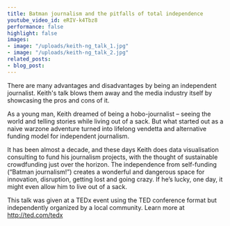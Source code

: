 ```yaml
---
title: Batman journalism and the pitfalls of total independence
youtube_video_id: eRIV-k4Tbz8
performance: false
highlight: false
images:
- image: "/uploads/keith-ng_talk_1.jpg"
- image: "/uploads/keith-ng_talk_2.jpg"
related_posts:
- blog_post: 
---
```


There are many advantages and disadvantages by being an independent journalist. Keith's talk blows them away and the media industry itself by showcasing the pros and cons of it.

As a young man, Keith dreamed of being a hobo-journalist – seeing the world and telling stories while living out of a sack. But what started out as a naive warzone adventure turned into lifelong vendetta and alternative funding model for independent journalism.

It has been almost a decade, and these days Keith does data visualisation consulting to fund his journalism projects, with the thought of sustainable crowdfunding just over the horizon. The independence from self-funding (“Batman journalism!”) creates a wonderful and dangerous space for innovation, disruption, getting lost and going crazy. If he’s lucky, one day, it might even allow him to live out of a sack.

This talk was given at a TEDx event using the TED conference format but independently organized by a local community. Learn more at http://ted.com/tedx
